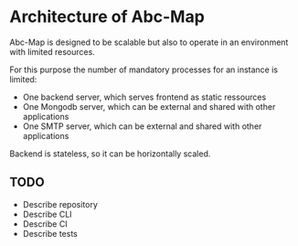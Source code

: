 # Architecture of Abc-Map

Abc-Map is designed to be scalable but also to operate in an environment with limited resources.

For this purpose the number of mandatory processes for an instance is limited:
- One backend server, which serves frontend as static ressources
- One Mongodb server, which can be external and shared with other applications
- One SMTP server, which can be external and shared with other applications

Backend is stateless, so it can be horizontally scaled.


## TODO

- Describe repository
- Describe CLI
- Describe CI
- Describe tests
